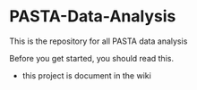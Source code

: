 # PASTA-Data-Analysis
This is the repository for all PASTA data analysis

Before you get started, you should read this.

- this project is document in the wiki
